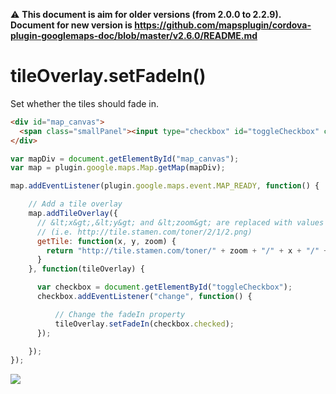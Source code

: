 :warning: **This document is aim for older versions (from 2.0.0 to 2.2.9).
Document for new version is https://github.com/mapsplugin/cordova-plugin-googlemaps-doc/blob/master/v2.6.0/README.md**

# tileOverlay.setFadeIn()

Set whether the tiles should fade in.

```html
<div id="map_canvas">
  <span class="smallPanel"><input type="checkbox" id="toggleCheckbox" checked="checked">tileoverlay.setFadeIn(true)</span>
</div>
```

```js
var mapDiv = document.getElementById("map_canvas");
var map = plugin.google.maps.Map.getMap(mapDiv);

map.addEventListener(plugin.google.maps.event.MAP_READY, function() {

    // Add a tile overlay
    map.addTileOverlay({
      // &lt;x&gt;,&lt;y&gt; and &lt;zoom&gt; are replaced with values
      // (i.e. http://tile.stamen.com/toner/2/1/2.png)
      getTile: function(x, y, zoom) {
        return "http://tile.stamen.com/toner/" + zoom + "/" + x + "/" + y + ".png";
      }
    }, function(tileOverlay) {

      var checkbox = document.getElementById("toggleCheckbox");
      checkbox.addEventListener("change", function() {

          // Change the fadeIn property
          tileOverlay.setFadeIn(checkbox.checked);
      });

    });
});
```

![](image.gif)
